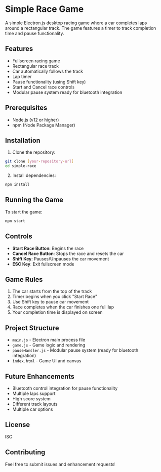 # Simple Race Game

A simple Electron.js desktop racing game where a car completes laps around a rectangular track. The game features a timer to track completion time and pause functionality.

## Features

- Fullscreen racing game
- Rectangular race track
- Car automatically follows the track
- Lap timer
- Pause functionality (using Shift key)
- Start and Cancel race controls
- Modular pause system ready for bluetooth integration

## Prerequisites

- Node.js (v12 or higher)
- npm (Node Package Manager)

## Installation

1. Clone the repository:
```bash
git clone [your-repository-url]
cd simple-race
```

2. Install dependencies:
```bash
npm install
```

## Running the Game

To start the game:
```bash
npm start
```

## Controls

- **Start Race Button**: Begins the race
- **Cancel Race Button**: Stops the race and resets the car
- **Shift Key**: Pauses/Unpauses the car movement
- **ESC Key**: Exit fullscreen mode

## Game Rules

1. The car starts from the top of the track
2. Timer begins when you click "Start Race"
3. Use Shift key to pause car movement
4. Race completes when the car finishes one full lap
5. Your completion time is displayed on screen

## Project Structure

- `main.js` - Electron main process file
- `game.js` - Game logic and rendering
- `pauseHandler.js` - Modular pause system (ready for bluetooth integration)
- `index.html` - Game UI and canvas

## Future Enhancements

- Bluetooth control integration for pause functionality
- Multiple laps support
- High score system
- Different track layouts
- Multiple car options

## License

ISC

## Contributing

Feel free to submit issues and enhancement requests! 